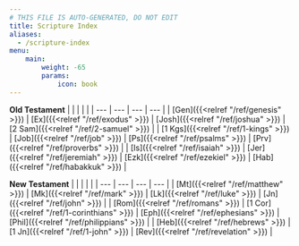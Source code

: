 ```yaml
---
# THIS FILE IS AUTO-GENERATED, DO NOT EDIT
title: Scripture Index
aliases:
  - /scripture-index
menu:
    main:
        weight: -65
        params:
            icon: book
---
```


**Old Testament**
|  |  |  |  |
| --- | --- | --- | --- |
| [Gen]({{<relref "/ref/genesis" >}}) | [Ex]({{<relref "/ref/exodus" >}}) | [Josh]({{<relref "/ref/joshua" >}}) | [2 Sam]({{<relref "/ref/2-samuel" >}}) |
| [1 Kgs]({{<relref "/ref/1-kings" >}}) | [Job]({{<relref "/ref/job" >}}) | [Ps]({{<relref "/ref/psalms" >}}) | [Prv]({{<relref "/ref/proverbs" >}}) |
| [Is]({{<relref "/ref/isaiah" >}}) | [Jer]({{<relref "/ref/jeremiah" >}}) | [Ezk]({{<relref "/ref/ezekiel" >}}) | [Hab]({{<relref "/ref/habakkuk" >}}) |

**New Testament**
|  |  |  |  |
| --- | --- | --- | --- |
| [Mt]({{<relref "/ref/matthew" >}}) | [Mk]({{<relref "/ref/mark" >}}) | [Lk]({{<relref "/ref/luke" >}}) | [Jn]({{<relref "/ref/john" >}}) |
| [Rom]({{<relref "/ref/romans" >}}) | [1 Cor]({{<relref "/ref/1-corinthians" >}}) | [Eph]({{<relref "/ref/ephesians" >}}) | [Phil]({{<relref "/ref/philippians" >}}) |
| [Heb]({{<relref "/ref/hebrews" >}}) | [1 Jn]({{<relref "/ref/1-john" >}}) | [Rev]({{<relref "/ref/revelation" >}}) |
